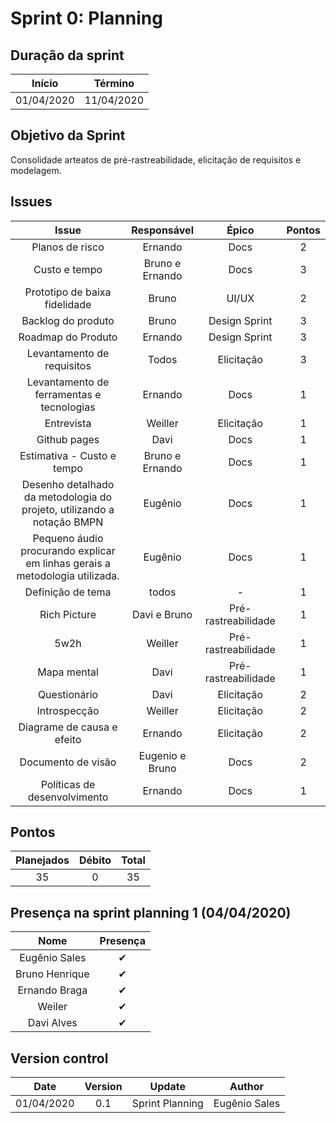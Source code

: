 # Sprint 0: Planning

## Duração da sprint
| Início | Término |
|:------:|:-------:|
| 01/04/2020 | 11/04/2020 |

## Objetivo da Sprint
Consolidade arteatos de  pré-rastreabilidade, elicitação de requisitos e modelagem. 

## Issues

|Issue|Responsável|Épico|Pontos|
|:---:|:---------:|:---:|:----:|
| Planos de risco | Ernando | Docs | 2 |
| Custo e tempo | Bruno e Ernando | Docs | 3 |
| Prototipo de baixa fidelidade | Bruno | UI/UX | 2 |
| Backlog do produto | Bruno | Design Sprint | 3 |
| Roadmap do Produto | Ernando | Design Sprint | 3 |
| Levantamento de requisitos | Todos | Elicitação | 3 |
| Levantamento de ferramentas e tecnologias |Ernando | Docs | 1 |
| Entrevista | Weiller | Elicitação | 1 |
| Github pages | Davi | Docs | 1 |
| Estimativa - Custo e tempo | Bruno e Ernando | Docs | 1 |
| Desenho detalhado da metodologia do projeto, utilizando a notação BMPN | Eugênio | Docs | 1 |
| Pequeno áudio procurando explicar em linhas gerais a metodologia utilizada. | Eugênio | Docs | 1 |
| Definição de tema | todos | - | 1 |
| Rich Picture | Davi e Bruno | Pré-rastreabilidade | 1 |
| 5w2h | Weiller | Pré-rastreabilidade | 1 |
| Mapa mental| Davi | Pré-rastreabilidade | 1 |
| Questionário | Davi | Elicitação | 2 |
| Introspecção | Weiller | Elicitação | 2 |
| Diagrame de causa e efeito | Ernando | Elicitação | 2 |
| Documento de visão | Eugenio e Bruno | Docs | 2 |
| Políticas de desenvolvimento | Ernando | Docs | 1 |

## Pontos
| Planejados | Débito | Total | 
|:----------:|:------:|:-----:|
| 35 | 0 | 35 |


## Presença na sprint planning 1 (04/04/2020)

| Nome    | Presença |    
|:-------:|:--------:|
| Eugênio Sales | ✔ |
| Bruno Henrique | ✔ |
| Ernando Braga | ✔ |
| Weiler   | ✔ |
| Davi Alves | ✔ |

## Version control

|Date|Version|Update|Author|
|:--:|:----:|:-------:|:---:|
|01/04/2020|0.1|Sprint Planning|Eugênio Sales|
